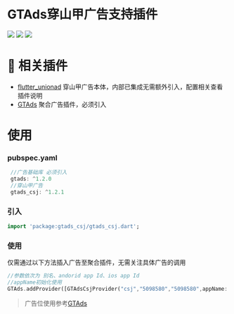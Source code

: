 # GTAds穿山甲广告支持插件
<p>
<a href="https://pub.flutter-io.cn/packages/gtads_csj"><img src=https://img.shields.io/pub/v/gtads_csj?color=orange></a>
<a href="https://pub.flutter-io.cn/packages/gtads_csj"><img src=https://img.shields.io/pub/likes/gtads_csj></a>
<a href="https://pub.flutter-io.cn/packages/gtads_csj"><img src=https://img.shields.io/pub/points/gtads_csj></a>
</p>

# 📢 相关插件

- [flutter_unionad](https://github.com/gstory0404/flutter_unionad) 穿山甲广告本体，内部已集成无需额外引入，配置相关查看插件说明
- [GTAds](https://github.com/gstory0404/GTAds) 聚合广告插件，必须引入

# 使用

### pubspec.yaml
```dart
 //广告基础库 必须引入
 gtads: ^1.2.0
 //穿山甲广告
 gtads_csj: ^1.2.1
```

### 引入
```dart
import 'package:gtads_csj/gtads_csj.dart';
```

### 使用
仅需通过以下方法插入广告至聚合插件，无需关注具体广告的调用
```dart
//参数依次为 别名、andorid app Id、ios app Id
//appName初始化使用
GTAds.addProvider([GTAdsCsjProvider("csj","5098580","5098580",appName: "unionad")]);
```

> 广告位使用参考[GTAds](https://github.com/gstory0404/GTAds/tree/master/gtads)